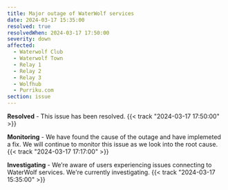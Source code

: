 ```yaml
---
title: Major outage of WaterWolf services
date: 2024-03-17 15:35:00
resolved: true
resolvedWhen: 2024-03-17 17:50:00
severity: down
affected:
  - Waterwolf Club
  - Waterwolf Town
  - Relay 1
  - Relay 2
  - Relay 3
  - Wolfhub
  - Purriku.com
section: issue
---
```


**Resolved** - This issue has been resolved. {{< track "2024-03-17 17:50:00" >}}

**Monitoring** - We have found the cause of the outage and have implemeted a fix. We will continue to monitor this issue as we look into the root cause. {{< track "2024-03-17 17:17:00" >}}

**Investigating** - We’re aware of users experiencing issues connecting to WaterWolf services. We're currently investigating.  {{< track "2024-03-17 15:35:00" >}}
